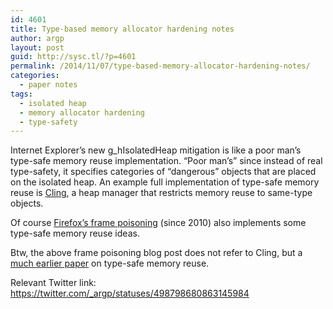 ```yaml
---
id: 4601
title: Type-based memory allocator hardening notes
author: argp
layout: post
guid: http://sysc.tl/?p=4601
permalink: /2014/11/07/type-based-memory-allocator-hardening-notes/
categories:
  - paper notes
tags:
  - isolated heap
  - memory allocator hardening
  - type-safety
---
```

Internet Explorer&#8217;s new g_hIsolatedHeap mitigation is like a poor man&#8217;s type-safe memory reuse implementation. &#8220;Poor man&#8217;s&#8221; since instead of real type-safety, it specifies categories of &#8220;dangerous&#8221; objects that are placed on the isolated heap. An example full implementation of type-safe memory reuse is <a href="http://cpl0.net/~argp/papers/3f7f268d4896869a6634f76403e5954b.pdf" target="_blank">Cling</a>, a heap manager that restricts memory reuse to same-type objects.

Of course <a href="http://robert.ocallahan.org/2010/10/mitigating-dangling-pointer-bugs-using_15.html" target="_blank">Firefox&#8217;s frame poisoning</a> (since 2010) also implements some type-safe memory reuse ideas.

Btw, the above frame poisoning blog post does not refer to Cling, but a <a href="http://cpl0.net/~argp/papers/a8f45baeab77e1bf41d30dce444523b3.pdf" target="_blank">much earlier paper</a> on type-safe memory reuse.

Relevant Twitter link: <a href="https://twitter.com/_argp/statuses/498798680863145984" target="_blank">https://twitter.com/_argp/statuses/498798680863145984</a>